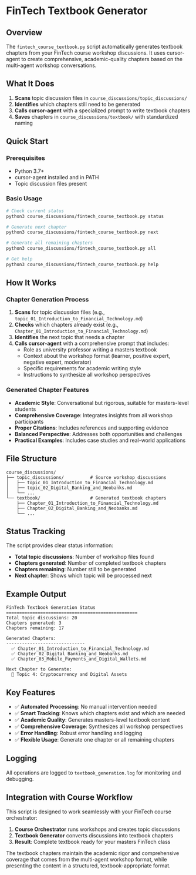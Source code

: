 # FinTech Textbook Generator

## Overview

The `fintech_course_textbook.py` script automatically generates textbook chapters from your FinTech course workshop discussions. It uses cursor-agent to create comprehensive, academic-quality chapters based on the multi-agent workshop conversations.

## What It Does

1. **Scans** topic discussion files in `course_discussions/topic_discussions/`
2. **Identifies** which chapters still need to be generated
3. **Calls cursor-agent** with a specialized prompt to write textbook chapters
4. **Saves** chapters in `course_discussions/textbook/` with standardized naming

## Quick Start

### Prerequisites
- Python 3.7+
- cursor-agent installed and in PATH
- Topic discussion files present

### Basic Usage

```bash
# Check current status
python3 course_discussions/fintech_course_textbook.py status

# Generate next chapter
python3 course_discussions/fintech_course_textbook.py next

# Generate all remaining chapters
python3 course_discussions/fintech_course_textbook.py all

# Get help
python3 course_discussions/fintech_course_textbook.py help
```

## How It Works

### Chapter Generation Process

1. **Scans** for topic discussion files (e.g., `topic_01_Introduction_to_Financial_Technology.md`)
2. **Checks** which chapters already exist (e.g., `Chapter_01_Introduction_to_Financial_Technology.md`)
3. **Identifies** the next topic that needs a chapter
4. **Calls cursor-agent** with a comprehensive prompt that includes:
   - Role as university professor writing a masters textbook
   - Context about the workshop format (learner, positive expert, negative expert, moderator)
   - Specific requirements for academic writing style
   - Instructions to synthesize all workshop perspectives

### Generated Chapter Features

- **Academic Style**: Conversational but rigorous, suitable for masters-level students
- **Comprehensive Coverage**: Integrates insights from all workshop participants
- **Proper Citations**: Includes references and supporting evidence
- **Balanced Perspective**: Addresses both opportunities and challenges
- **Practical Examples**: Includes case studies and real-world applications

## File Structure

```
course_discussions/
├── topic_discussions/          # Source workshop discussions
│   ├── topic_01_Introduction_to_Financial_Technology.md
│   ├── topic_02_Digital_Banking_and_Neobanks.md
│   └── ...
└── textbook/                   # Generated textbook chapters
    ├── Chapter_01_Introduction_to_Financial_Technology.md
    ├── Chapter_02_Digital_Banking_and_Neobanks.md
    └── ...
```

## Status Tracking

The script provides clear status information:

- **Total topic discussions**: Number of workshop files found
- **Chapters generated**: Number of completed textbook chapters
- **Chapters remaining**: Number still to be generated
- **Next chapter**: Shows which topic will be processed next

## Example Output

```
FinTech Textbook Generation Status
==================================================
Total topic discussions: 20
Chapters generated: 3
Chapters remaining: 17

Generated Chapters:
------------------------------
  ✅ Chapter_01_Introduction_to_Financial_Technology.md
  ✅ Chapter_02_Digital_Banking_and_Neobanks.md
  ✅ Chapter_03_Mobile_Payments_and_Digital_Wallets.md

Next Chapter to Generate:
  📝 Topic 4: Cryptocurrency and Digital Assets
```

## Key Features

- ✅ **Automated Processing**: No manual intervention needed
- ✅ **Smart Tracking**: Knows which chapters exist and which are needed
- ✅ **Academic Quality**: Generates masters-level textbook content
- ✅ **Comprehensive Coverage**: Synthesizes all workshop perspectives
- ✅ **Error Handling**: Robust error handling and logging
- ✅ **Flexible Usage**: Generate one chapter or all remaining chapters

## Logging

All operations are logged to `textbook_generation.log` for monitoring and debugging.

## Integration with Course Workflow

This script is designed to work seamlessly with your FinTech course orchestrator:

1. **Course Orchestrator** runs workshops and creates topic discussions
2. **Textbook Generator** converts discussions into textbook chapters
3. **Result**: Complete textbook ready for your masters FinTech class

The textbook chapters maintain the academic rigor and comprehensive coverage that comes from the multi-agent workshop format, while presenting the content in a structured, textbook-appropriate format.
